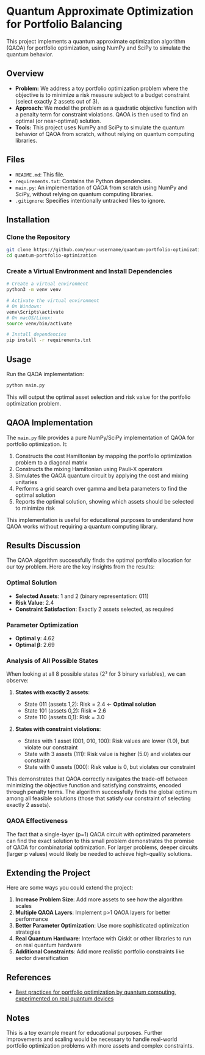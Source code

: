 # Quantum Approximate Optimization for Portfolio Balancing

This project implements a quantum approximate optimization algorithm (QAOA) for portfolio optimization, using NumPy and SciPy to simulate the quantum behavior.



## Overview

- **Problem:** We address a toy portfolio optimization problem where the objective is to minimize a risk measure subject to a budget constraint (select exactly 2 assets out of 3).
- **Approach:** We model the problem as a quadratic objective function with a penalty term for constraint violations. QAOA is then used to find an optimal (or near-optimal) solution.
- **Tools:** This project uses NumPy and SciPy to simulate the quantum behavior of QAOA from scratch, without relying on quantum computing libraries.

## Files

- `README.md`: This file.
- `requirements.txt`: Contains the Python dependencies.
- `main.py`: An implementation of QAOA from scratch using NumPy and SciPy, without relying on quantum computing libraries.
- `.gitignore`: Specifies intentionally untracked files to ignore.


## Installation

### Clone the Repository

```bash
git clone https://github.com/your-username/quantum-portfolio-optimization.git
cd quantum-portfolio-optimization
```

### Create a Virtual Environment and Install Dependencies

```bash
# Create a virtual environment
python3 -m venv venv

# Activate the virtual environment
# On Windows:
venv\Scripts\activate
# On macOS/Linux:
source venv/bin/activate

# Install dependencies
pip install -r requirements.txt
```

## Usage

Run the QAOA implementation:

```bash
python main.py
```

This will output the optimal asset selection and risk value for the portfolio optimization problem.

## QAOA Implementation

The `main.py` file provides a pure NumPy/SciPy implementation of QAOA for portfolio optimization. It:

1. Constructs the cost Hamiltonian by mapping the portfolio optimization problem to a diagonal matrix
2. Constructs the mixing Hamiltonian using Pauli-X operators
3. Simulates the QAOA quantum circuit by applying the cost and mixing unitaries
4. Performs a grid search over gamma and beta parameters to find the optimal solution
5. Reports the optimal solution, showing which assets should be selected to minimize risk

This implementation is useful for educational purposes to understand how QAOA works without requiring a quantum computing library.

## Results Discussion

The QAOA algorithm successfully finds the optimal portfolio allocation for our toy problem. Here are the key insights from the results:

### Optimal Solution
- **Selected Assets**: 1 and 2 (binary representation: 011)
- **Risk Value**: 2.4
- **Constraint Satisfaction**: Exactly 2 assets selected, as required

### Parameter Optimization
- **Optimal γ**: 4.62
- **Optimal β**: 2.69

### Analysis of All Possible States
When looking at all 8 possible states (2³ for 3 binary variables), we can observe:

1. **States with exactly 2 assets**:
   - State 011 (assets 1,2): Risk = 2.4 ← **Optimal solution**
   - State 101 (assets 0,2): Risk = 2.6 
   - State 110 (assets 0,1): Risk = 3.0

2. **States with constraint violations**:
   - States with 1 asset (001, 010, 100): Risk values are lower (1.0), but violate our constraint
   - State with 3 assets (111): Risk value is higher (5.0) and violates our constraint
   - State with 0 assets (000): Risk value is 0, but violates our constraint

This demonstrates that QAOA correctly navigates the trade-off between minimizing the objective function and satisfying constraints, encoded through penalty terms. The algorithm successfully finds the global optimum among all feasible solutions (those that satisfy our constraint of selecting exactly 2 assets).

### QAOA Effectiveness
The fact that a single-layer (p=1) QAOA circuit with optimized parameters can find the exact solution to this small problem demonstrates the promise of QAOA for combinatorial optimization. For larger problems, deeper circuits (larger p values) would likely be needed to achieve high-quality solutions.

## Extending the Project

Here are some ways you could extend the project:

1. **Increase Problem Size**: Add more assets to see how the algorithm scales
2. **Multiple QAOA Layers**: Implement p>1 QAOA layers for better performance
3. **Better Parameter Optimization**: Use more sophisticated optimization strategies
4. **Real Quantum Hardware**: Interface with Qiskit or other libraries to run on real quantum hardware
5. **Additional Constraints**: Add more realistic portfolio constraints like sector diversification

## References

- [Best practices for portfolio optimization by quantum computing, experimented on real quantum devices](https://doi.org/10.1038/s41598-023-45392-w)

## Notes

This is a toy example meant for educational purposes. Further improvements and scaling would be necessary to handle real-world portfolio optimization problems with more assets and complex constraints. 